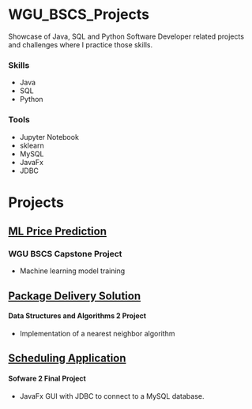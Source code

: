 # WGU_BSCS_Projects

Showcase of Java, SQL and Python Software Developer related projects and challenges where I practice those skills.

### Skills

 - Java
 - SQL
 - Python

 
### Tools

 - Jupyter Notebook
 - sklearn
 - MySQL
 - JavaFx
 - JDBC
 

# Projects 
## [ML Price Prediction](https://github.com/Jimmy90s/Projects_BSCS/tree/main/ML%20Price%20Prediction)

### WGU BSCS Capstone Project
- Machine learning model training

## [Package Delivery Solution](https://github.com/Jimmy90s/Projects_BSCS/tree/main/Package%20Delivery%20Solution)

#### Data Structures and Algorithms 2 Project
- Implementation of a nearest neighbor algorithm

## [Scheduling Application](https://github.com/Jimmy90s/Projects_BSCS/tree/main/Scheduling%20Application)

#### Sofware 2 Final Project
- JavaFx GUI with JDBC to connect to a MySQL database.
